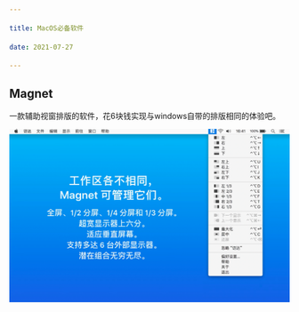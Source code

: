 ```yaml
---

title: MacOS必备软件

date: 2021-07-27

---
```


## Magnet

一款辅助视窗排版的软件，花6块钱实现与windows自带的排版相同的体验吧。

![](/images/image-20210130-172842-0f5f2e80-8ba2-466d-a55f-ec063ec388ec.png)
